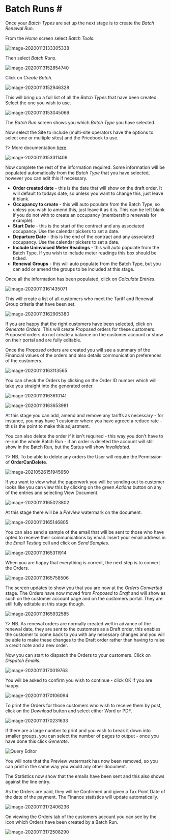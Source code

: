 # Batch Runs \#

Once your _Batch Types_ are set up the next stage is to create the _Batch Renewal Run_.

From the _Home_ screen select _Batch Tools_.

![image-20200113133305338](../.gitbook/assets/image-20200113133305338.png)

Then select _Batch Runs_.

![image-20200113152854740](../.gitbook/assets/image-20200113152854740.png)

Click on _Create Batch_.

![image-20200113152946328](../.gitbook/assets/image-20200113152946328.png)

This will bring up a full list of all the _Batch Types_ that have been created. Select the one you wish to use.

![image-20200113153045069](../.gitbook/assets/image-20200113153045069.png)

The _Batch Run_ screen shows you which _Batch Type_ you have selected.

Now select the Site to include \(multi-site operators have the options to select one or multiple sites\) and the Pricebook to use.

?&gt; More documentation [here](https://github.com/glaidler/docs-1/tree/a9b2fde53025657e319d99966ea9a02a32cbd61d/Renewals/AccountsOrdersPayments/TariffsPricebooks.md).

![image-20200113153311409](../.gitbook/assets/image-20200113153311409.png)

Now complete the rest of the information required. Some information will be populated automatically from the _Batch Type_ that you have selected, however you can edit this if necessary.

* **Order created date** - this is the date that will show on the draft order.  It will default to todays date, so unless you want to change this, just leave it blank.
* **Occupancy to create** - this will auto populate from the Batch Type, so unless you wish to amend this, just leave it as it is.  This can be left blank if you do not with to create an occupancy \(membership renewals for example\).
* **Start Date** - this is the start of the contract and any associated occupancy.  Use the calendar pickers to set a date.
* **Departure Date** - this is the end of the contract and any associated occupancy.  Use the calendar pickers to set a date.
* **Include Uninvoiced Meter Readings** - this will auto populate from the Batch Type.  If you wish to include meter readings this box should be ticked.
* **Renewal Groups** - this will auto populate from the Batch Type, but you can add or amend the groups to be included at this stage.

Once all the information has been populated, click on _Calculate Entries_.

![image-20200113161435071](../.gitbook/assets/image-20200113161435071.png)

This will create a list of all customers who meet the Tariff and Renewal Group criteria that have been set.

![image-20200113162905380](../.gitbook/assets/image-20200113162905380.png)

If you are happy that the right customers have been selected, click on _Generate Orders_. This will create _Proposed_ orders for these customers. Proposed orders do not create a balance on the customer account or show on their portal and are fully editable.

Once the _Proposed_ orders are created you will see a summary of the Financial values of the orders and also details communication preferences of the customers.

![image-20200113163113565](../.gitbook/assets/image-20200113163113565.png)

You can check the Orders by clicking on the Order ID number which will take you straight into the generated order.

![image-20200113163610141](../.gitbook/assets/image-20200113163610141.png)

![image-20200113163653981](../.gitbook/assets/image-20200113163653981.png)

At this stage you can add, amend and remove any tariffs as necessary - for instance, you may have 1 customer where you have agreed a reduce rate - this is the point to make this adjustment.

You can also delete the order if it isn't required - this way you don't have to re-run the whole Batch Run - if an order is deleted the account will still show in the Batch Run, but the Status will show _Invalidated_.

?&gt; NB. To be able to delete any orders the User will require the Permission of **OrderCanDelete**.

![image-20210526151945950](../.gitbook/assets/image-20210526151945950.png)

If you want to view what the paperwork you will be sending out to customer looks like you can view this by clicking on the green _Actions_ button on any of the entries and selecting View Document.

![image-20200113165023802](../.gitbook/assets/image-20200113165023802.png)

At this stage there will be a _Preview_ watermark on the document.

![image-20200113165146805](../.gitbook/assets/image-20200113165146805.png)

You can also send a sample of the email that will be sent to those who have opted to receive their communications by email. Insert your email address in the _Email Testing_ cell and click on _Send Samples_.

![image-20200113165311914](../.gitbook/assets/image-20200113165311914.png)

When you are happy that everything is correct, the next step is to convert the Orders.

![image-20200113165758506](../.gitbook/assets/image-20200113165758506.png)

The screen updates to show you that you are now at the _Orders Converted_ stage. The Orders have now moved from _Proposed_ to _Draft_ and will show as such on the customer account page and on the customers portal. They are still fully editable at this stage though.

![image-20200113165932585](../.gitbook/assets/image-20200113165932585.png)

?&gt; NB. As renewal orders are normally created well in advance of the renewal date, they are sent to the customers as a Draft order, this enables the customer to come back to you with any necessary changes and you will be able to make these changes to the Draft order rather than having to raise a credit note and a new order.

Now you can start to dispatch the Orders to your customers. Click on _Dispatch Emails_.

![image-20200113170019763](../.gitbook/assets/image-20200113170019763.png)

You will be asked to confirm you wish to continue - click OK if you are happy.

![image-20200113170106094](../.gitbook/assets/image-20200113170106094.png)

To print the Orders for those customers who wish to receive them by post, click on the _Download_ button and select either Word or PDF.

![image-20200113170231633](../.gitbook/assets/image-20200113170231633.png)

If there are a large number to print and you wish to break it down into smaller groups, you can select the number of pages to output - once you have done this click _Generate_.

![Query Editor](../.gitbook/assets/Batchrun21.png)

You will note that the Preview watermark has now been removed, so you can print in the same way you would any other document.

The Statistics now show that the emails have been sent and this also shows against the line entry.

As the Orders are paid, they will be Confirmed and given a Tax Point Date of the date of the payment. The Finance statistics will update automatically.

![image-20200113172406236](../.gitbook/assets/image-20200113172406236.png)

On viewing the Orders tab of the customers account you can see by the icon which Orders have been created by a Batch Run.

![image-20200113172508290](../.gitbook/assets/image-20200113172508290.png)

